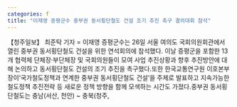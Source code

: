 ```yaml
---
categories: f
title: "이재영 증평군수 중부권 동서횡단철도 건설 조기 추진 촉구 결의대회 참석"
---
```

【청주일보】 최준탁 기자 = 이재영 증평군수는 26일 서울 여의도 국회의원회관에서 열린 중부권 동서횡단철도 건설을 위한 연석회의에 참석했다. 이날 증평군을 포함한 13개 협력체 단체장‧부단체장 및 국회의원들이 모여 사업 추진상황과 향후 추진방안에 대해 논의하고 동서횡단철도 건설의 조기 추진을 촉구했다.또한 한국교통연구원 이호본부장이‘국가철도정책과 연계한 중부권 동서횡단철도 건설’을 주제로 발표하고 지속가능한 철도정책 추진전략 등 새로운 정책 방향을 함께 모색하는 시간도 가졌다.중부권 동서횡단철도는 충남(서산, 천안) ~ 충북(청주,